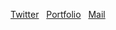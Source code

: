 
[Twitter](https://twitter.com/AntonStalli) &nbsp;
[Portfolio](https://www.antonstallboerger.com/) &nbsp;
[Mail](mailto:anton@stallboerger.de)

